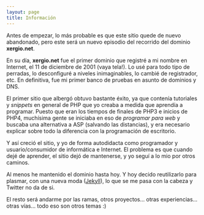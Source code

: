 ```yaml
---
layout: page
title: Información
---
```


Antes de empezar, lo más probable es que este sitio quede de nuevo abandonado, pero este será un nuevo episodio del recorrido del dominio **xergio.net**.

En su día, **xergio.net** fue el primer dominio que registré a mi nombre en Internet, el 11 de diciembre de 2001 (vaya tela!). Lo usé para todo tipo de perradas, lo desconfiguré a niveles inimaginables, lo cambié de registrador, etc. En definitiva, fue mi primer banco de pruebas en asunto de dominios y DNS.

El primer sitio que albergó obtuvo bastante éxito, ya que contenía tutoriales y *snippets* en general de PHP que yo creaba a medida que aprendía a programar. Puesto que eran los tiempos de finales de PHP3 e inicios de PHP4, muchísima gente se iniciaba en eso de *programar para web* y buscaba una alternativa a ASP (salvando las distancias), y era necesario explicar sobre todo la diferencia con la programación de escritorio.

Y así creció el sitio, y yo de forma autodidacta como programador y usuario/consumidor de informática e Internet. El problema es que cuando dejé de aprender, el sitio dejó de mantenerse, y yo seguí a lo mio por otros caminos.

Al menos he mantenido el dominio hasta hoy. Y hoy decido reutilizarlo para plasmar, con una nueva moda ([Jekyll](http://jekyllrb.com)), lo que se me pasa con la cabeza y Twitter no da de si.

El resto será andarme por las ramas, otros proyectos... otras experiencias... otras vías... todo eso son otros temas :)
